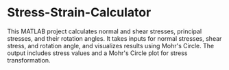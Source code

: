 # Stress-Strain-Calculator
This MATLAB project calculates normal and shear stresses, principal stresses, and their rotation angles. It takes inputs for normal stresses, shear stress, and rotation angle, and visualizes results using Mohr's Circle. The output includes stress values and a Mohr's Circle plot for stress transformation.
